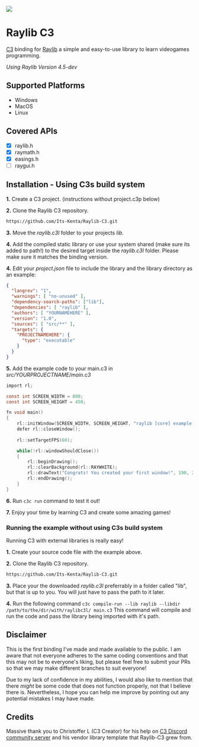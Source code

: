 <a href="http://www.c3-lang.org/"><img style="vertical-align:middle" src=https://i.imgur.com/jtVwIgz.png></a>
# Raylib C3

[C3](http://www.c3-lang.org/) binding for [Raylib](http://www.raylib.com/) a simple and easy-to-use library to learn videogames programming.

*Using Raylib Version 4.5-dev*

## Supported Platforms
- Windows
- MacOS
- Linux

## Covered APIs
- [X] raylib.h
- [X] raymath.h
- [X] easings.h
- [ ] raygui.h 

## Installation - Using C3s build system
**1.** Create a C3 project. (instructions without project.c3p below)

**2.** Clone the Raylib C3 repository.
```bash
https://github.com/Its-Kenta/Raylib-C3.git
```

**3.** Move the *raylib.c3l* folder to your projects *lib*.

**4.** Add the compiled static library or use your system shared (make sure its added to path!) to the desired target inside the *raylib.c3l* folder. Please make sure it matches the binding version.

**4.** Edit your *project.json* file to include the library and the library directory as an example:
```json
{
  "langrev": "1",
  "warnings": [ "no-unused" ],
  "dependency-search-paths": ["lib"],
  "dependencies": [ "raylib" ],
  "authors": [ "YOURNAMEHERE" ],
  "version": "1.0",
  "sources": [ "src/**" ],
  "targets": {
    "PROJECTNAMEHERE": {
      "type": "executable"
    }
  }
}

```

**5.** Add the example code to your main.c3 in *src/YOURPROJECTNAME/main.c3*
```c
import rl;

const int SCREEN_WIDTH = 800;
const int SCREEN_HEIGHT = 450;

fn void main()
{
    rl::initWindow(SCREEN_WIDTH, SCREEN_HEIGHT, "raylib [core] example - basic window");
    defer rl::closeWindow();
    
    rl::setTargetFPS(60);

    while(!rl::windowShouldClose())
    {
        rl::beginDrawing();
        rl::clearBackground(rl::RAYWHITE);
        rl::drawText("Congrats! You created your first window!", 190, 200, 20, rl::LIGHTGRAY);
        rl::endDrawing();
    }
}
```

**6.** Run `c3c run` command to test it out!

**7.** Enjoy your time by learning C3 and create some amazing games!

### Running the example without using C3s build system
Running C3 with external libraries is really easy!

**1.** Create your source code file with the example above.

**2.** Clone the Raylib C3 repository.
```bash
https://github.com/Its-Kenta/Raylib-C3.git
```

**3.** Place your the downloaded *raylib.c3l* preferrably in a folder called "lib", but that is up to you. You will just have to pass the path to it later.

**4.** Run the following command `c3c compile-run --lib raylib --libdir /path/to/the/dir/with/raylibc3l/ main.c3`
This command will compile and run the code and pass the library being imported with it's path.


## Disclaimer
This is the first binding I've made and made available to the public.
I am aware that not everyone adheres to the same coding conventions and that this may not be to everyone's liking, but please feel free to submit your PRs so that we may make different branches to suit everyone!

Due to my lack of confidence in my abilities, I would also like to mention that there *might* be some code that does not function properly, not that I believe there is. Nevertheless, I hope you can help me improve by pointing out any potential mistakes I may have made. 

## Credits
Massive thank you to Christoffer L (C3 Creator) for his help on [C3 Discord community server](https://discord.gg/UWUTtUGJBT) and his vendor library template that Raylib-C3 grew from.
